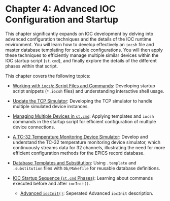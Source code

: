 # Chapter 4: Advanced IOC Configuration and Startup

This chapter significantly expands on IOC development by delving into advanced configuration techniques and the details of the IOC runtime environment. You will learn how to develop effectively an `iocsh` file and master database templating for scalable configurations. You will then apply these techniques to efficiently manage multiple similar devices within the IOC startup script (`st.cmd`), and finally explore the details of the different phases within that script.

This chapter covers the following topics:

* [Working with `iocsh`: Script Files and Commands](04.01.iocsh_basics.md): Developing startup script snippets (`*.iocsh` files) and understanding interactive shell usage.
* [Update the TCP Simulator](04.02.iocsimulator2.md): Developing the TCP simulator to handle multiple simulated device instances.
* [Managing Multiple Devices in `st.cmd`](04.03.multiple_devices.md): Applying templates and `iocsh` commands in the startup script for efficient configuration of multiple device connections.
* [A TC-32 Temperature Monitoring Device Simulator](04.04.iocsimulator3.md): Develop and understand the TC-32 temperature monitoring device simulator, which continuously streams data for 32 channels, illustrating the need for more efficient configuration methods for the EPICS record database.

* [Database Templates and Substitution](04.05.db_templates.md): Using `.template` and `.substitution` files with `Db/Makefile` for reusable database definitions.
* [IOC Startup Sequence (`st.cmd` Phases)](04.06.stcmd_phases.md): Learning about commands executed before and after `iocInit()`.
    * [Advanced `iocInit()`](04.06.01.adviocInit.md): Seperated Advanced `iocInit` description.